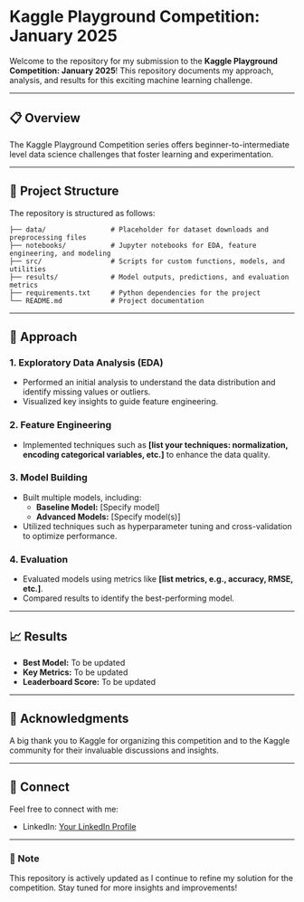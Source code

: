 # Kaggle Playground Competition: January 2025

Welcome to the repository for my submission to the **Kaggle Playground Competition: January 2025**! This repository documents my approach, analysis, and results for this exciting machine learning challenge.

---

## 📋 Overview

The Kaggle Playground Competition series offers beginner-to-intermediate level data science challenges that foster learning and experimentation.


---

## 🚀 Project Structure

The repository is structured as follows:

```
├── data/                # Placeholder for dataset downloads and preprocessing files
├── notebooks/           # Jupyter notebooks for EDA, feature engineering, and modeling
├── src/                 # Scripts for custom functions, models, and utilities
├── results/             # Model outputs, predictions, and evaluation metrics
├── requirements.txt     # Python dependencies for the project
└── README.md            # Project documentation
```

---

## 🧠 Approach

### 1. Exploratory Data Analysis (EDA)
- Performed an initial analysis to understand the data distribution and identify missing values or outliers.
- Visualized key insights to guide feature engineering.

### 2. Feature Engineering
- Implemented techniques such as **[list your techniques: normalization, encoding categorical variables, etc.]** to enhance the data quality.

### 3. Model Building
- Built multiple models, including:
  - **Baseline Model:** [Specify model]
  - **Advanced Models:** [Specify model(s)]
- Utilized techniques such as hyperparameter tuning and cross-validation to optimize performance.

### 4. Evaluation
- Evaluated models using metrics like **[list metrics, e.g., accuracy, RMSE, etc.]**.
- Compared results to identify the best-performing model.

---

## 📈 Results

- **Best Model:** To be updated
- **Key Metrics:** To be updated
- **Leaderboard Score:** To be updated

---


## 🌟 Acknowledgments

A big thank you to Kaggle for organizing this competition and to the Kaggle community for their invaluable discussions and insights.

---

## 🤝 Connect

Feel free to connect with me:
- LinkedIn: [Your LinkedIn Profile](https://www.linkedin.com/in/sarthakmangalmurti)

---

### 📌 Note
This repository is actively updated as I continue to refine my solution for the competition. Stay tuned for more insights and improvements!
